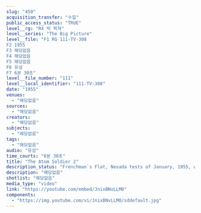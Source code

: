 ```yaml
---
slug: "450"
acquisition_transfer: "수집"
public_access_status: "TRUE"
level__rg: "R4 빅 픽쳐"
level__series: "The Big Picture"
level__file: "F1 RG 111-TV-308
F2 1955
F3 해당없음
F4 해당없음
F5 해당없음
F6 유성
F7 6분 30초"
level__file_number: "111"
level__local_identifier: "111-TV-308"
date: "1955"
venues: 
  - "해당없음"
sources: 
  - "해당없음"
creators: 
  - "해당없음"
subjects: 
  - "해당없음"
tags: 
  - "해당없음"
audio: "유성"
time_courts: "6분 30초"
title: "The Atom Soldier 2"
description_status: "Frenchman`s Flat, Nevada tests of January, 1955, where thousands of soldiers establish the proper coordination between the foot soldier and the atomic explosion."
description: "해당없음"
shotlist: "해당없음"
media_type: "video"
link: "https://youtube.com/embed/JnixBNvLLM0"
components: 
  - "https://img.youtube.com/vi/JnixBNvLLM0/sddefault.jpg"
---
```

